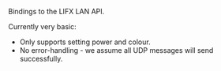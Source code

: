 Bindings to the LIFX LAN API.

Currently very basic:
- Only supports setting power and colour.
- No error-handling - we assume all UDP messages will send successfully.
